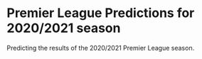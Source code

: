 # Premier League Predictions for 2020/2021 season

Predicting the results of the 2020/2021 Premier League season.